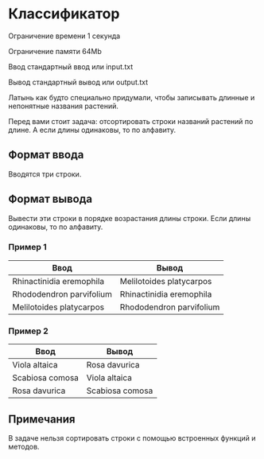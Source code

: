# Классификатор

Ограничение времени	1 секунда

Ограничение памяти	64Mb

Ввод	стандартный ввод или input.txt

Вывод	стандартный вывод или output.txt

Латынь как будто специально придумали, чтобы записывать длинные и непонятные 
названия растений.

Перед вами стоит задача: отсортировать строки названий растений по длине. А если 
длины одинаковы, то по алфавиту.

## Формат ввода
Вводятся три строки.

## Формат вывода
Вывести эти строки в порядке возрастания длины строки. Если длины одинаковы, 
то по алфавиту.

### Пример 1

| Ввод                     | Вывод                    |
|--------------------------|--------------------------|
| Rhinactinidia eremophila | Melilotoides platycarpos |
| Rhododendron parvifolium | Rhinactinidia eremophila |
| Melilotoides platycarpos | Rhododendron parvifolium |

### Пример 2

| Ввод            | Вывод           |
|-----------------|-----------------|
| Viola altaica   | Rosa davurica   |
| Scabiosa comosa | Viola altaica   |
| Rosa davurica   | Scabiosa comosa |

## Примечания
В задаче нельзя сортировать строки с помощью встроенных функций и методов.